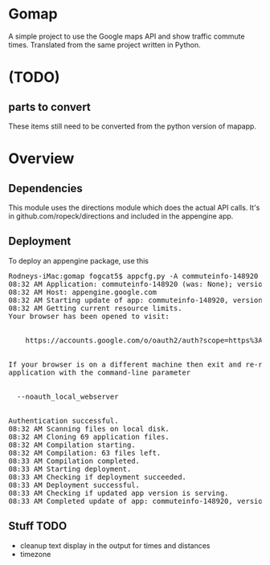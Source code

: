 # Gomap
  A simple project to use the Google maps API and show traffic commute times.
  Translated from the same project written in Python.

# (TODO)
## parts to convert
These items still need to be converted from the python version of mapapp.

# Overview

## Dependencies
  This module uses the directions module which does the actual API calls.
It's in github.com/ropeck/directions and included in the appengine app.

## Deployment

To deploy an appengine package, use this

<pre>
Rodneys-iMac:gomap fogcat5$ appcfg.py -A commuteinfo-148920 -V v1 update ./
08:32 AM Application: commuteinfo-148920 (was: None); version: v1 (was: None)
08:32 AM Host: appengine.google.com
08:32 AM Starting update of app: commuteinfo-148920, version: v1
08:32 AM Getting current resource limits.
Your browser has been opened to visit:


    https://accounts.google.com/o/oauth2/auth?scope=https%3A%2F%2Fwww.googleapis.com%2Fauth%2Fappengine.admin+https%3A%2F%2Fwww.googleapis.com%2Fauth%2Fcloud-platform+https%3A%2F%2Fwww.googleapis.com%2Fauth%2Fuserinfo.email&redirect_uri=http%3A%2F%2Flocalhost%3A8080%2F&response_type=code&client_id=550516889912.apps.googleusercontent.com&access_type=offline


If your browser is on a different machine then exit and re-run this
application with the command-line parameter


  --noauth_local_webserver


Authentication successful.
08:32 AM Scanning files on local disk.
08:32 AM Cloning 69 application files.
08:32 AM Compilation starting.
08:32 AM Compilation: 63 files left.
08:33 AM Compilation completed.
08:33 AM Starting deployment.
08:33 AM Checking if deployment succeeded.
08:33 AM Deployment successful.
08:33 AM Checking if updated app version is serving.
08:33 AM Completed update of app: commuteinfo-148920, version: v1
</pre>

## Stuff TODO

* cleanup text display in the output for times and distances
* timezone

